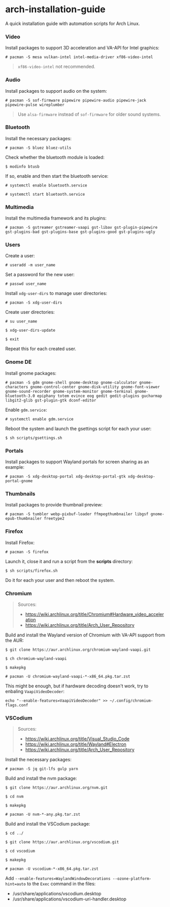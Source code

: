 # arch-installation-guide
A quick installation guide with automation scripts for Arch Linux.

### Video

Install packages to support 3D acceleration and VA-API for Intel graphics:
```
# pacman -S mesa vulkan-intel intel-media-driver xf86-video-intel
```

> `xf86-video-intel` not recommended.

### Audio

Install packages to support audio on the system:
```
# pacman -S sof-firmware pipewire pipewire-audio pipewire-jack pipewire-pulse wireplumber
```

> Use `alsa-firmware` instead of `sof-firmware` for older sound systems.

### Bluetooth

Install the necessary packages:
```
# pacman -S bluez bluez-utils
```

Check whether the bluetooth module is loaded:
```
$ modinfo btusb
```

If so, enable and then start the bluetooth service:
```
# systemctl enable bluetooth.service

# systemctl start bluetooth.service
```

### Multimedia

Install the multimedia framework and its plugins:
```
# pacman -S gstreamer gstreamer-vaapi gst-libav gst-plugin-pipewire gst-plugins-bad gst-plugins-base gst-plugins-good gst-plugins-ugly
```

### Users

Create a user:
```
# useradd -m user_name
```

Set a password for the new user:
```
# passwd user_name
```

Install `xdg-user-dirs` to manage user directories:
```
# pacman -S xdg-user-dirs
```

Create user directories:
```
# su user_name

$ xdg-user-dirs-update

$ exit
```
Repeat this for each created user.

### Gnome DE

Install gnome packages:
```
# pacman -S gdm gnome-shell gnome-desktop gnome-calculator gnome-characters gnome-control-center gnome-disk-utility gnome-font-viewer gnome-sound-recorder gnome-system-monitor gnome-terminal gnome-bluetooth-3.0 epiphany totem evince eog gedit gedit-plugins gucharmap libgit2-glib gst-plugin-gtk dconf-editor
```

Enable `gdm.service`:
```
# systemctl enable gdm.service
```

Reboot the system and launch the gsettings script for each your user:
```
$ sh scripts/gsettings.sh
```

### Portals

Install packages to support Wayland portals for screen sharing as an example:
```
# pacman -S xdg-desktop-portal xdg-desktop-portal-gtk xdg-desktop-portal-gnome
```

### Thumbnails

Install packages to provide thumbnail preview:
```
# pacman -S tumbler webp-pixbuf-loader ffmpegthumbnailer libgsf gnome-epub-thumbnailer freetype2
```

### Firefox

Install Firefox:
```
# pacman -S firefox
```

Launch it, close it and run a script from the **scripts** directory:
```
$ sh scripts/firefox.sh
```

Do it for each your user and then reboot the system.

### Chromium

> Sources:
> - https://wiki.archlinux.org/title/Chromium#Hardware_video_acceleration
> - https://wiki.archlinux.org/title/Arch_User_Repository

Build and install the Wayland version of Chromium with VA-API support from the AUR:
```
$ git clone https://aur.archlinux.org/chromium-wayland-vaapi.git

$ ch chromium-wayland-vaapi

$ makepkg

# pacman -U chromium-wayland-vaapi-*-x86_64.pkg.tar.zst
```

This might be enough, but if hardware decoding doesn't work, try to enbaling `VaapiVideoDecoder`:
```
echo "--enable-features=VaapiVideoDecoder" >> ~/.config/chromium-flags.conf
```

### VSCodium

> Sources:
> - https://wiki.archlinux.org/title/Visual_Studio_Code
> - https://wiki.archlinux.org/title/Wayland#Electron
> - https://wiki.archlinux.org/title/Arch_User_Repository

Install the necessary packages:
```
# pacman -S jq git-lfs gulp yarn
```

Build and install the nvm package:
```
$ git clone https://aur.archlinux.org/nvm.git

$ cd nvm

$ makepkg

# pacman -U nvm-*-any.pkg.tar.zst
```

Build and install the VSCodium package:
```
$ cd ../

$ git clone https://aur.archlinux.org/vscodium.git

$ cd vscodium

$ makepkg

# pacman -U vscodium-*-x86_64.pkg.tar.zst
```

Add `--enable-features=WaylandWindowDecorations --ozone-platform-hint=auto` to the `Exec` command in the files:
- /usr/share/applications/vscodium.desktop
- /usr/share/applications/vscodium-uri-handler.desktop

